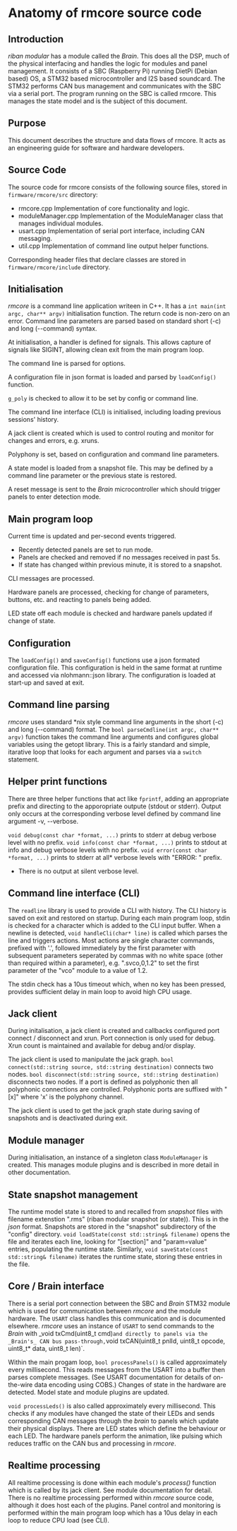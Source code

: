 # Anatomy of rmcore source code

## Introduction
_riban modular_ has a module called the _Brain_. This does all the DSP, much of the physical interfacing and handles the logic for modules and panel management. It consists of a SBC (Raspberry Pi) running DietPi (Debian based) OS, a STM32 based microcontroller and I2S based soundcard. The STM32 performs CAN bus management and communicates with the SBC via a serial port. The program running on the SBC is called rmcore. This manages the state model and is the subject of this document.

## Purpose
This document describes the structure and data flows of rmcore. It acts as an engineering guide for software and hardware developers.

## Source Code
The source code for rmcore consists of the following source files, stored in `firmware/rmcore/src` directory:

- rmcore.cpp Implementation of core functionality and logic.
- moduleManager.cpp Implementation of the ModuleManager class that manages individual modules.
- usart.cpp Implementation of serial port interface, including CAN messaging.
- util.cpp Implementation of command line output helper functions.

Corresponding header files that declare classes are stored in `firmware/rmcore/include` directory.

## Initialisation
_rmcore_ is a command line application writeen in C++. It has a `int main(int argc, char** argv)` initialisation function. The return code is non-zero on an error. Command line parameters are parsed based on standard short (-c) and long (--command) syntax.

At initialisation, a handler is defined for signals. This allows capture of signals like SIGINT, allowing clean exit from the main program loop.

The command line is parsed for options.

A configuration file in json format is loaded and parsed by `loadConfig()` function.

`g_poly` is checked to allow it to be set by config or command line.

The command line interface (CLI) is initialised, including loading previous sessions' history.

A jack client is created which is used to control routing and monitor for changes and errors, e.g. xruns.

Polyphony is set, based on configuration and command line parameters.

A state model is loaded from a snapshot file. This may be defined by a command line parameter or the previous state is restored.

A reset message is sent to the _Brain_ microcontroller which should trigger panels to enter detection mode.

## Main program loop

Current time is updated and per-second events triggered.

- Recently detected panels are set to run mode.
- Panels are checked and removed if no messages received in past 5s.
- If state has changed within previous minute, it is stored to a snapshot.

CLI messages are processed.

Hardware panels are processed, checking for change of parameters, buttons, etc. and reacting to panels being added.

LED state off each module is checked and hardware panels updated if change of state.

## Configuration

The `loadConfig()` and `saveConfig()` functions use a json formated configuration file. This configuration is held in the same format at runtime and accessed via nlohmann::json library. The configuration is loaded at start-up and saved at exit.

## Command line parsing

_rmcore_ uses standard *nix style command line arguments in the short (-c) and long (--command) format. The `bool parseCmdline(int argc, char** argv)` function takes the command line arguments and configures global variables using the getopt library. This is a fairly standard and simple, itarative loop that looks for each argument and parses via a `switch` statement.

## Helper print functions

There are three helper functions that act like `fprintf`, adding an appropriate prefix and directing to the apporopriate outpute (stdout or stderr). Output only occurs at the corresponding verbose level defined by command line argument -v, --verbose.

`void debug(const char *format, ...)` prints to stderr at debug verbose level with no prefix.
`void info(const char *format, ...)` prints to stdout at info and debug verbose levels with no prefix.
`void error(const char *format, ...)` prints to stderr at all* verbose levels with "ERROR: " prefix.

* There is no output at silent verbose level.

## Command line interface (CLI)

The `readline` library is used to provide a CLI with history. The CLI history is saved on exit and restored on startup. During each main program loop, stdin is checked for a character which is added to the CLI input buffer. When a newline is detected, `void handleCli(char* line)` is called which parses the line and triggers actions. Most actions are single character commands, prefixed with '.', followed immediately by the first parameter with subsequent parameters seperated by commas with no white space (other than required within a parameter), e.g. ".svco,0,1.2" to set the first parameter of the "vco" module to a value of 1.2.

The stdin check has a 10us timeout which, when no key has been pressed, provides sufficient delay in main loop to avoid high CPU usage.

## Jack client

During initalisation, a jack client is created and callbacks configured port connect / disconnect and xrun. Port connection is only used for debug. Xrun count is maintained and available for debug and/or display.

The jack client is used to manipulate the jack graph. `bool connect(std::string source, std::string destination)` connects two nodes. `bool disconnect(std::string source, std::string destination)` disconnects two nodes. If a port is defined as polyphonic then all polyphonic connections are controlled. Polyphonic ports are suffixed with "[x]" where 'x' is the polyphony channel.

The jack client is used to get the jack graph state during saving of snapshots and is deactivated during exit.

## Module manager

During initialisation, an instance of a singleton class `ModuleManager` is created. This manages module plugins and is described in more detail in other documentation.

## State snapshot management

The runtime model state is stored to and recalled from _snapshot_ files with filename extenstion ".rms" (riban modular snapshot (or state)). This is in the _json_ format. Snapshots are stored in the "snapshot" subdirectory of the "config" directory. `void loadState(const std::string& filename)` opens the file and iterates each line, looking for "[section]" and "param=value" entries, populating the runtime state. Similarly, `void saveState(const std::string& filename)` iterates the runtime state, storing these entries in the file.

## Core / Brain interface

There is a serial port connection between the SBC and _Brain_ STM32 module which is used for communication between _rmcore_ and the module hardware. The `USART` class handles this communication and is documented elsewhere. _rmcore_ uses an instance of `USART` to send commands to the _Brain_ with _void txCmd(uint8_t cmd)` and directly to panels via the _Brain's_ CAN bus pass-through, `void txCAN(uint8_t pnlId, uint8_t opcode, uint8_t* data, uint8_t len)`.

Within the main progam loop, `bool processPanels()` is called approximately every millisecond. This reads messages from the USART into a buffer then parses complete messages. (See USART documentation for details of on-the-wire data encoding using COBS.) Changes of state in the hardware are detected. Model state and module plugins are updated.

`void processLeds()` is also called approximately every millisecond. This checks if any modules have changed the state of their LEDs and sends corresponding CAN messages through the _brain_ to panels which update their physical displays. There are LED states which define the behaviour or each LED. The hardware panels perform the animation, like pulsing which reduces traffic on the CAN bus and processing in _rmcore_.

## Realtime processing

All realtime processing is done within each module's _process()_ function which is called by its jack client. See module documentation for detail. There is no realtime processing performed within _rmcore_ source code, although it does host each of the plugins. Panel control and monitoring is performed within the main program loop which has a 10us delay in each loop to reduce CPU load (see CLI).